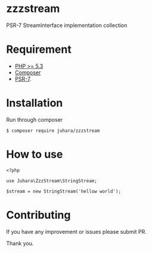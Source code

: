# zzzstream
PSR-7 StreamInterface implementation collection

# Requirement
- [PHP >= 5.3](https://php.net)
- [Composer](https://getcomposer.org)
- [PSR-7](http://www.php-fig.org/psr/psr-7/).

# Installation
Run through composer

    $ composer require juhara/zzzstream

# How to use

    <?php

    use Juhara\ZzzStream\StringStream;

    $stream = new StringStream('hellow world');

# Contributing

If you have any improvement or issues please submit PR.

Thank you.

